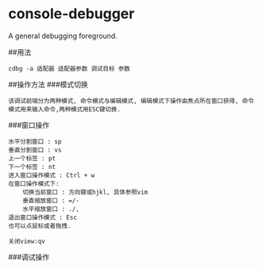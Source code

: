 # console-debugger
A general debugging foreground.

##用法
```
cdbg -a 适配器 适配器参数 调试目标 参数
```

##操作方法
###模式切换

```
该调试前端分为两种模式, 命令模式与编辑模式, 编辑模式下操作由焦点所在窗口获得, 命令模式用来输入命令,两种模式用ESC键切换.
```

###窗口操作

```
水平分割窗口 : sp
垂直分割窗口 : vs
上一个标签 : pt
下一个标签 : nt
进入窗口操作模式 : Ctrl + w
在窗口操作模式下:
    切换当前窗口 : 方向键或hjkl, 具体参照vim
    垂直缩放窗口 : =/-
    水平缩放窗口 : ./,
退出窗口操作模式 : Esc
也可以点鼠标或者拖拽.

关闭view:qv
```

###调试操作

```
```
